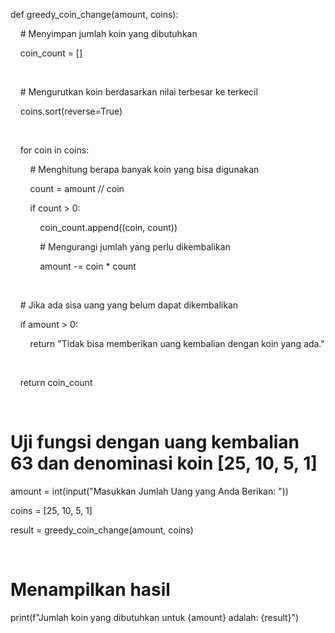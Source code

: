 def greedy_coin_change(amount, coins):

    # Menyimpan jumlah koin yang dibutuhkan

    coin_count = []

    

    # Mengurutkan koin berdasarkan nilai terbesar ke terkecil

    coins.sort(reverse=True)

    

    for coin in coins:

        # Menghitung berapa banyak koin yang bisa digunakan

        count = amount // coin

        if count > 0:

            coin_count.append((coin, count))

            # Mengurangi jumlah yang perlu dikembalikan

            amount -= coin * count

    

    # Jika ada sisa uang yang belum dapat dikembalikan

    if amount > 0:

        return "Tidak bisa memberikan uang kembalian dengan koin yang ada."

    

    return coin_count

 

# Uji fungsi dengan uang kembalian 63 dan denominasi koin [25, 10, 5, 1]

amount = int(input("Masukkan Jumlah Uang yang Anda Berikan: "))

coins = [25, 10, 5, 1]

result = greedy_coin_change(amount, coins)

 

# Menampilkan hasil

print(f"Jumlah koin yang dibutuhkan untuk {amount} adalah: {result}")

